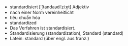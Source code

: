 - standardisiert [ˈʃtandaʁdiˈziːɐ̯t] Adjektiv
- nach einer Norm vereinheitlicht
- tiêu chuẩn hóa
- standardized
- Das Verfahren ist standardisiert.
- Standardisierung (standardization), Standard (standard)  
- Latein: standard (über engl. aus franz.)